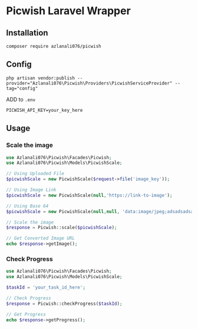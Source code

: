 # Picwish Laravel Wrapper

## Installation
```
composer require azlanali076/picwish
```

## Config
```
php artisan vendor:publish --provider="Azlanali076\Picwish\Providers\PicwishServiceProvider" --tag="config"
```
ADD to `.env`

`PICWISH_API_KEY=your_key_here`

## Usage
### Scale the image
```php
use Azlanali076\Picwish\Facades\Picwish;
use Azlanali076\Picwish\Models\PicwishScale;

// Using Uploaded File
$picwishScale = new PicwishScale($request->file('image_key'));

// Using Image Link
$picwishScale = new PicwishScale(null,'https://link-to-image');

// Using Base 64
$picwishScale = new PicwishScale(null,null, 'data:image/jpeg;adsadsadsadsadas')

// Scale the image
$response = Picwish::scale($picwishScale);

// Get Converted Image URL
echo $response->getImage();
```
### Check Progress
```php
use Azlanali076\Picwish\Facades\Picwish;
use Azlanali076\Picwish\Models\PicwishScale;

$taskId = 'your_task_id_here';

// Check Progress
$response = Picwish::checkProgress($taskId);

// Get Progress
echo $response->getProgress();
```